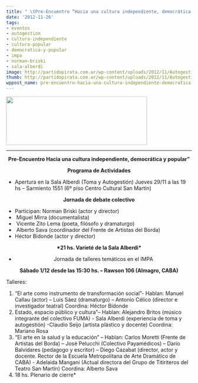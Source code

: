 ```yaml
---
title: " \tPre-Encuentro “Hacia una cultura independiente, democrática y popular”"
date: '2012-11-26'
tags:
- eventos
- autogestion
- cultura-independiente
- cultura-popular
- democratica-y-popular
- impa
- norman-briski
- sala-alberdi
image: http://partidopirata.com.ar/wp-content/uploads/2012/11/Autogestión.jpg
thumb: http://partidopirata.com.ar/wp-content/uploads/2012/11/Autogesti%C3%B3n-150x132.jpg
wppost_name: pre-encuentro-hacia-una-cultura-independiente-democratica-y-popular
---
```


<a href="http://partidopirata.com.ar/wp-content/uploads/2012/11/Autogestión.jpg"><img class="aligncenter size-full wp-image-7556" title="Autogestión" src="http://partidopirata.com.ar/wp-content/uploads/2012/11/Autogestión.jpg" alt="" width="382" height="132" /></a>

<hr />
<p style="text-align: center;"><strong>Pre-Encuentro Hacia una cultura independiente, democrática y popular”</strong></p>
<p style="text-align: center;"><strong>Programa de Actividades</strong></p>

<ul>
	<li>Apertura en la Sala Alberdi (Toma y Autogestión) Jueves 29/11 a las 19 hs – Sarmiento 1551 (6º piso Centro Cultural San Martín)</li>
</ul>
<p style="text-align: center;"><strong>Jornada de debate colectivo</strong></p>

<ul>
	<li>Participan: Norman Briski (actor y director)</li>
	<li> Miguel Mirra (documentalista)</li>
	<li> Vicente Zito Lema (poeta, filósofo y dramaturgo)</li>
	<li> Alberto Sava (coordinador del Frente de Artistas del Borda)</li>
	<li>Héctor Bidonde (actor y director)</li>
</ul>
<p style="text-align: center;"><strong>*21 hs. Varieté de la Sala Alberdi*</strong></p>

<ul>
	<li style="text-align: center;">Jornada de talleres temáticos en el IMPA</li>
</ul>
<p style="text-align: center;"><strong>Sábado 1/12 desde las 15:30 hs. – Rawson 106 (Almagro, CABA)</strong></p>
Talleres:
<ol>
	<li>“El arte como instrumento de transformación social”- Hablan: Manuel Callau (actor) – Luis Sáez (dramaturgo) – Antonio Célico (director e investigador teatral) Coordina: Héctor Bidonde</li>
	<li>Estado, espacio público y cultura”– Hablan: Alejandro Britos (músico integrante del colectivo FUMA) - Sala Alberdi (experiencia de toma y autogestión) -Claudio Seijo (artista plástico y docente) Coordina: Mariano Rosa</li>
	<li>“El arte en la salud y la educación” – Hablan: Carlos Moretti (Frente de Artistas del Borda) – José Pelucchi (Colectivo Payamédicos) – Darío Balvidares (pedagogo y escritor) – Diego Cazabat (director, actor y docente. Rector de la Escuela Metropolitana de Arte Dramático de CABA) - Adelaida Mangani (Actual directora del Grupo de Titiriteros del Teatro San Martín) Coordina: Alberto Sava</li>
	<li>18 hs. Plenario de cierre*</li>
</ol>

